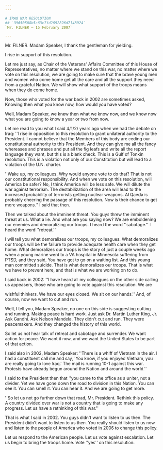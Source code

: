 ```yaml
---
---

# IRAQ WAR RESOLUTION
## `39650508b5c63e7fd2692826d7148924`
`Mr. FILNER — 15 February 2007`

---
```



Mr. FILNER. Madam Speaker, I thank the gentleman for yielding.

I rise in support of this resolution.

Let me just say, as Chair of the Veterans' Affairs Committee of this 
House of Representatives, no matter where we stand on this war, no 
matter where we vote on this resolution, we are going to make sure that 
the brave young men and women who come home get all the care and all 
the support they need from a grateful Nation. We will show what support 
of the troops means when they do come home.

Now, those who voted for the war back in 2002 are sometimes asked, 
Knowing then what you know now, how would you have voted?

Well, Madam Speaker, we knew then what we know now, and we know now 
what you are going to know a year or two from now.

Let me read to you what I said 4/1/2/ years ago when we had the 
debate on Iraq: ''I rise in opposition to this resolution to grant 
unilateral authority to the President. I cannot believe that the 
Members of this body are ceding our constitutional authority to this 
President. And they can give me all the fancy whereases and phrases and 
put all the fig leafs and write all the report language they want, but 
this is a blank check. This is a Gulf of Tonkin resolution. This is a 
violation not only of our Constitution but will lead to a violation of 
the U.N. charter.

''Wake up, my colleagues. Why would anyone vote to do that? That is 
not our constitutional responsibility. And when we vote on this 
resolution, will America be safer? No, I think America will be less 
safe. We will dilute the war against terrorism. The destabilization of 
the area will lead to the increased probability of terrorists getting 
nuclear weapons. Al Qaeda is probably cheering the passage of this 
resolution. Now is their chance to get more weapons.'' I said that 
then.

Then we talked about the imminent threat. You guys threw the imminent 
threat at us. What a lie. And what are you saying now? We are 
emboldening our enemies and demoralizing our troops. I heard the word 
''sabotage.'' I heard the word ''retreat.''

I will tell you what demoralizes our troops, my colleagues. What 
demoralizes our troops will be the failure to provide adequate health 
care when they get home. What demoralizes our troops is the story of 
just a couple weeks ago when a young marine went to a VA hospital in 
Minnesota suffering from PTSD, and they said, You have got to go on a 
waiting list. And this young man committed suicide. That is what 
demoralizes our troops. That is what we have to prevent here, and that 
is what we are working on to do.

I said back in 2002: ''I have heard all my colleagues on the other 
side calling us appeasers, those who are going to vote against this 
resolution. We are


wishful thinkers. We have our eyes closed. We sit on our hands.'' And, 
of course, now we want to cut and run.

Well, I tell you, Madam Speaker, no one on this side is suggesting 
cutting and running. Making peace is hard work. Just ask Dr. Martin 
Luther King, Jr. Ask Gandhi. Ask Nelson Mandela. They didn't cut and 
run. They were peacemakers. And they changed the history of this world.

So let us not hear talk of retreat and sabotage and surrender. We 
want action for peace. We want it now, and we want the United States to 
be part of that action.

I said also in 2002, Madam Speaker: ''There is a whiff of Vietnam in 
the air. I had a constituent call me and say, 'You know, if you enjoyed 
Vietnam, you are really going to love Iraq.' The mail is running 10-1 
against this war. Protests have already begun around the Nation and 
around the world.''

I said to the President then that ''you came to the office as a 
uniter, not a divider. Yet we have gone down the road to division in 
this Nation. You can see it. You can smell it. You can hear it. And we 
are going to get more.

''So let us not go further down that road, Mr. President. Rethink 
this policy. A country divided over war is not a country that is going 
to make any progress. Let us have a rethinking of this war.''

That is what I said in 2002. You guys didn't want to listen to us 
then. The President didn't want to listen to us then. You really should 
listen to us now and listen to the people of America who voted in 2006 
to change this policy.

Let us respond to the American people. Let us vote against 
escalation. Let us begin to bring the troops home. Vote ''yes'' on this 
resolution.